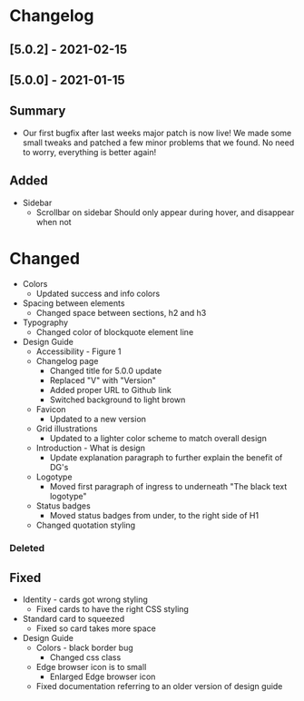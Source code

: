 # Changelog

## [5.0.2] - 2021-02-15 

## [5.0.0] - 2021-01-15

## Summary
- Our first bugfix after last weeks major patch is now live! We made some small tweaks and patched a few minor problems that we found. No need to worry, everything is better again!

## Added
- Sidebar
  - Scrollbar on sidebar Should only appear during hover, and disappear when not

# Changed
- Colors
  - Updated success and info colors
- Spacing between elements
  - Changed space between sections, h2 and h3
- Typography
  - Changed color of blockquote element line
- Design Guide
  - Accessibility - Figure 1
  - Changelog page
    - Changed title for 5.0.0 update
    - Replaced "V" with "Version"
    - Added proper URL to Github link
    - Switched background to light brown
  - Favicon
    - Updated to a new version
  - Grid illustrations
    - Updated to a lighter color scheme to match overall design
  - Introduction - What is design
    - Update explanation paragraph to further explain the benefit of DG's
  - Logotype
    - Moved first paragraph of ingress to underneath "The black text logotype"
  - Status badges 
    - Moved status badges from under, to the right side of H1
  - Changed quotation styling

### Deleted

## Fixed
- Identity - cards got wrong styling
  - Fixed cards to have the right CSS styling
- Standard card to squeezed
  - Fixed so card takes more space
- Design Guide
  - Colors - black border bug 
    - Changed css class
  - Edge browser icon is to small
    - Enlarged Edge browser icon
  - Fixed documentation referring to an older version of design guide 
